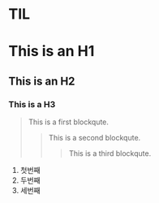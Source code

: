 # TIL
This is an H1
=============
This is an H2
-------------
### This is a H3
> This is a first blockqute.
>	> This is a second blockqute.
>	>	> This is a third blockqute.
1. 첫번째
2. 두번째
3. 세번째
